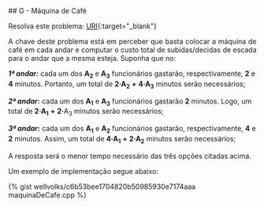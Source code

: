  <div id="maquina">
 
 </div>
## G - Máquina de Café

Resolva este problema:
[URI][uri-2670]{:target="_blank"}

<p align="justify">
A chave deste problema está em perceber que basta colocar a máquina de café em cada andar e computar o custo total de subidas/decidas de escada para o andar que a mesma esteja. Suponha que no:
 
<b><i>1ª andar:</i></b> cada um dos <b>A<sub>2<sub></b> e <b>A<sub>3</sub></b> funcionários gastarão, respectivamente, <b>2</b> e <b>4</b> minutos. Portanto, um total de <b>2&centerdot;</b><b>A<sub>2<sub></b> <b>+</b> <b>4&centerdot;</b><b>A<sub>3</sub></b> minutos serão necessários;
 
<b><i>2ª andar:</i></b> cada um dos <b>A<sub>1<sub></b> e <b>A<sub>3</sub></b> funcionários gastarão <b>2</b> minutos. Logo, um total de <b>2&centerdot;</b><b>A<sub>1<sub></b> <b>+</b> <b>2&centerdot;</b>A<sub>3</sub></b> minutos serão necessários;
 
<b><i>3ª andar:</i></b> cada um dos <b>A<sub>1<sub></b> e <b>A<sub>2</sub></b> funcionários gastarão, respectivamente, <b>4</b> e <b>2</b> minutos. Assim, um total de <b>4&centerdot;</b><b>A<sub>1<sub></b> <b>+</b> <b>2&centerdot;</b><b>A<sub>2</sub></b> minutos serão necessários;
 
A resposta será o menor tempo necessário das três opções citadas acima.

</p>

Um exemplo de implementação segue abaixo:

{% gist wellvolks/c6b53bee1704820b50985930e7174aaa maquinaDeCafe.cpp %}


[uri-2670]:		https://www.urionlinejudge.com.br/judge/pt/problems/view/2670

